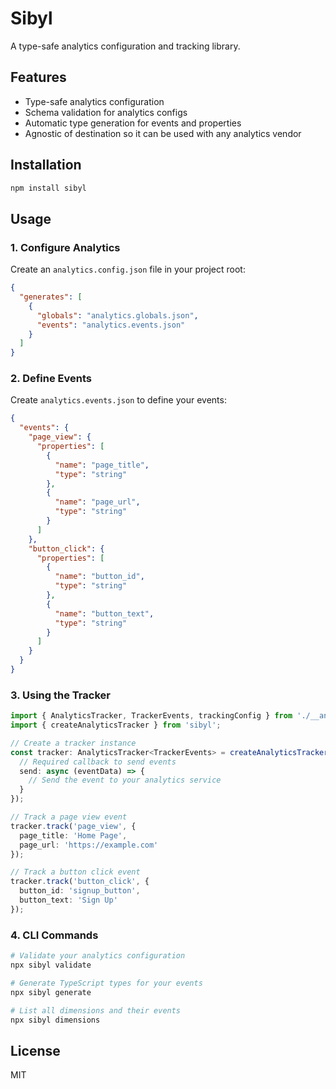 # Sibyl

A type-safe analytics configuration and tracking library.

## Features

- Type-safe analytics configuration
- Schema validation for analytics configs
- Automatic type generation for events and properties
- Agnostic of destination so it can be used with any analytics vendor

## Installation

```bash
npm install sibyl
```

## Usage

### 1. Configure Analytics

Create an `analytics.config.json` file in your project root:

```json
{
  "generates": [
    {
      "globals": "analytics.globals.json",
      "events": "analytics.events.json"
    }
  ]
}
```

### 2. Define Events

Create `analytics.events.json` to define your events:

```json
{
  "events": {
    "page_view": {
      "properties": [
        {
          "name": "page_title",
          "type": "string"
        },
        {
          "name": "page_url",
          "type": "string"
        }
      ]
    },
    "button_click": {
      "properties": [
        {
          "name": "button_id",
          "type": "string"
        },
        {
          "name": "button_text",
          "type": "string"
        }
      ]
    }
  }
}
```

### 3. Using the Tracker

```typescript
import { AnalyticsTracker, TrackerEvents, trackingConfig } from './__analytics_generated__/analytics';
import { createAnalyticsTracker } from 'sibyl';

// Create a tracker instance
const tracker: AnalyticsTracker<TrackerEvents> = createAnalyticsTracker<TrackerEvents>(trackingConfig, {
  // Required callback to send events
  send: async (eventData) => {
    // Send the event to your analytics service
  }
});

// Track a page view event
tracker.track('page_view', {
  page_title: 'Home Page',
  page_url: 'https://example.com'
});

// Track a button click event
tracker.track('button_click', {
  button_id: 'signup_button',
  button_text: 'Sign Up'
});
```

### 4. CLI Commands

```bash
# Validate your analytics configuration
npx sibyl validate

# Generate TypeScript types for your events
npx sibyl generate

# List all dimensions and their events
npx sibyl dimensions
```

## License

MIT

